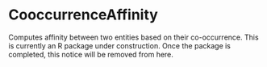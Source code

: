 # CooccurrenceAffinity

Computes affinity between two entities based on their co-occurrence. This is currently an R package under construction. Once the package is completed, this notice will be removed from here.
